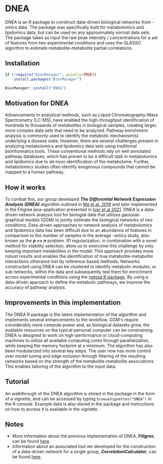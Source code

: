 # DNEA

*DNEA* is an R package to construct data-driven biological networks from -omics data. The package was specifically built for metabolomics and lipidomics data, but can be used on any approximately normal data sets. The package takes as input the raw peak intensity / concentrations for a set of features from two experimental conditions and uses the GLASSO algorithm to estimate metabolite-metabolite partial correlations.

## Installation

```r
if (!require("BiocManager", quietly=TRUE))
    install.packages("BiocManager")

BiocManager::install("DNEA")
```

## Motivation for DNEA

 Advancements in analytical methods, such as Liquid Chromatography-Mass Spectrometry (LC-MS), have enabled the high-throughput identification of hundreds to thousands of metabolites in biological samples, creating larger, more complex data sets that need to be analyzed. Pathway enrichment analysis is commonly used to identify the metabolic mechanism(s) underlying a disease state. However, there are several challenges present in analyzing metabolomics and lipidomics data sets using traditional bioinformatics tools. These conventional methods rely on well annotated pathway databases, which has proven to be a difficult task in metabolomics and lipidomics due to de novo identification of the metabolome. Further, metabolomics studies often identify exogenous compounds that cannot be mapped to a human pathway. 
  
## How it works

  To combat this, our group developed ***The Differential Network Expression Analysis (DNEA)*** algorithm outlined in [Ma et al. 2019](https://www.ncbi.nlm.nih.gov/pmc/articles/PMC6748777/) and later implemented in the Filigree java-application presented in [Iyer et al 2021](https://pubmed.ncbi.nlm.nih.gov/33255384/). DNEA is a data-driven network analysis tool for biologial data that utilizes gaussian graphical models (GGM) to jointly estimate the biological networks of two conditions. Data-driven approaches to network analysis of metabolomics and lipidomics data has been difficult due to an abundance of features in comparison to the number of samples in the average -omics study, also known as the ***p >> n*** problem. R1 regularization, in combination with a novel method for stability selection, allow us to overcome this challenge by only keeping important metabolites in the model. This approach provides more robust results and enables the identification of true metabolite-metabolite interactions otherwise lost by reference-based methods. Networks constructed using DNEA can be clustered to identify metabolic modules, or sub networks, within the data and subsequently test them for enrichment across experimental conditions using the [netgsa R package](https://cran.rstudio.com/web/packages/netgsa/index.html). By using a data-driven approach to define the metabolic pathways, we improve the accuracy of pathway analysis.
  
## Improvements in this implementation

  The DNEA R package is the latest implementation of the algorithm and implements several enhancements to the workflow. GGM's require considerably more compute power and, as biological datasets grow, the available resources on the typical personal computer can be constraining. DNEA is designed to work on high-performance or cloud-computing machines to utilize all available computing cores through parallelization, while keeping the memory footprint at a minimum. The algorithm has also been modularized into several key steps. The user now has more control over model tuning and edge inclusion through filtering of the resulting networks based on the strength of the metabolite-metabolite associations. This enables tailoring of the algorithm to the input data.

## Tutorial

An walkthrough of the DNEA algorithm is stored in the package in the form of a vignette, and can be accessed by typing `browseVignettes("DNEA")` in the R console. Example data is also stored in the package and instructions on how to access it is available in the vignette.

## Notes

- More information about the previous implementation of DNEA, ***Filigree***, can be found [here](https://metscape.med.umich.edu/filigree.html). 
- Information about an associated tool we developed for the construction of a data-driven network for a single group, ***CorrelationCalculator***, can be found [here](https://metscape.med.umich.edu/calculator.html).
